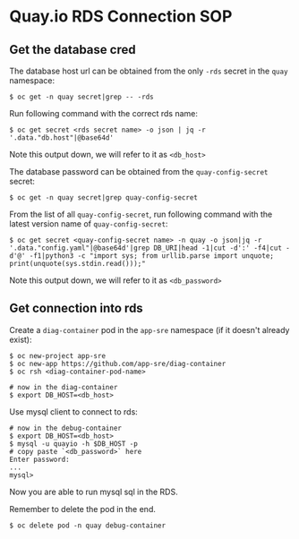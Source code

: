 # Quay.io RDS Connection SOP

## Get the database cred

The database host url can be obtained from the only `-rds` secret in the `quay` namespace:

```shell
$ oc get -n quay secret|grep -- -rds
```

Run following command with the correct rds name:

```shell
$ oc get secret <rds secret name> -o json | jq -r '.data."db.host"|@base64d'
```
Note this output down, we will refer to it as `<db_host>`

The database password can be obtained from the `quay-config-secret` secret:

```shell
$ oc get -n quay secret|grep quay-config-secret
```

From the list of all `quay-config-secret`, run following command with the latest version name of `quay-config-secret`:

```shell
$ oc get secret <quay-config-secret name> -n quay -o json|jq -r '.data."config.yaml"|@base64d'|grep DB_URI|head -1|cut -d':' -f4|cut -d'@' -f1|python3 -c "import sys; from urllib.parse import unquote; print(unquote(sys.stdin.read()));"
```

Note this output down, we will refer to it as `<db_password>`


## Get connection into rds

Create a `diag-container` pod in the `app-sre` namespace (if it doesn't already exist):

```shell
$ oc new-project app-sre
$ oc new-app https://github.com/app-sre/diag-container
$ oc rsh <diag-container-pod-name>

# now in the diag-container
$ export DB_HOST=<db_host>
```

Use mysql client to connect to rds:

```shell
# now in the debug-container
$ export DB_HOST=<db_host>
$ mysql -u quayio -h $DB_HOST -p
# copy paste `<db_password>` here
Enter password:
...
mysql> 

```

Now you are able to run mysql sql in the RDS.

Remember to delete the pod in the end.
```shell
$ oc delete pod -n quay debug-container
```
